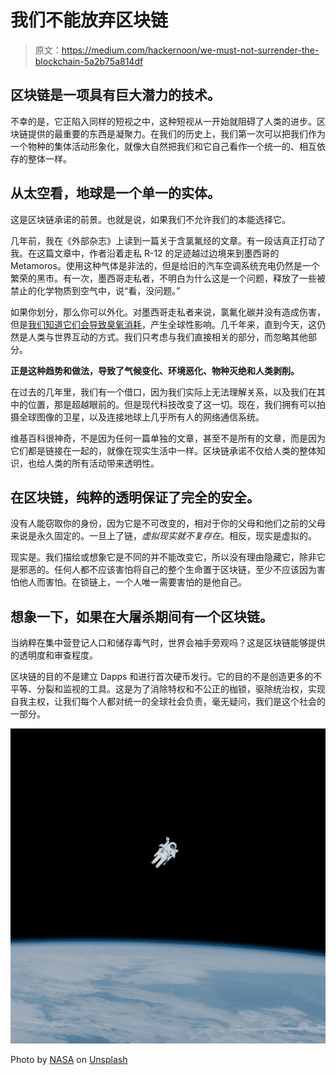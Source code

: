 # 我们不能放弃区块链

> 原文：<https://medium.com/hackernoon/we-must-not-surrender-the-blockchain-5a2b75a814df>

## 区块链是一项具有巨大潜力的技术。

不幸的是，它正陷入同样的短视之中，这种短视从一开始就阻碍了人类的进步。区块链提供的最重要的东西是凝聚力。在我们的历史上，我们第一次可以把我们作为一个物种的集体活动形象化，就像大自然把我们和它自己看作一个统一的、相互依存的整体一样。

## 从太空看，地球是一个单一的实体。

这是区块链承诺的前景。也就是说，如果我们不允许我们的本能选择它。

几年前，我在《外部杂志》上读到一篇关于含氯氟烃的文章。有一段话真正打动了我。在这篇文章中，作者沿着走私 R-12 的足迹越过边境来到墨西哥的 Metamoros。使用这种气体是非法的，但是给旧的汽车空调系统充电仍然是一个繁荣的黑市。有一次，墨西哥走私者，不明白为什么这是一个问题，释放了一些被禁止的化学物质到空气中，说“看，没问题。”

如果你划分，那么你可以外化。对墨西哥走私者来说，氯氟化碳并没有造成伤害，但是[我们知道它们会导致臭氧消耗](https://www.acs.org/content/acs/en/education/whatischemistry/landmarks/cfcs-ozone.html)，产生全球性影响。几千年来，直到今天，这仍然是人类与世界互动的方式。我们只考虑与我们直接相关的部分，而忽略其他部分。

**正是这种趋势和做法，导致了气候变化、环境恶化、物种灭绝和人类剥削。**

在过去的几年里，我们有一个借口，因为我们实际上无法理解关系，以及我们在其中的位置，那是超越眼前的。但是现代科技改变了这一切。现在，我们拥有可以拍摄全球图像的卫星，以及连接地球上几乎所有人的网络通信系统。

维基百科很神奇，不是因为任何一篇单独的文章，甚至不是所有的文章，而是因为它们都是链接在一起的，就像在现实生活中一样。区块链承诺不仅给人类的整体知识，也给人类的所有活动带来透明性。

## 在区块链，纯粹的透明保证了完全的安全。

没有人能窃取你的身份，因为它是不可改变的，相对于你的父母和他们之前的父母来说是永久固定的。一旦上了链，*虚拟现实就不复存在*。相反，现实是虚拟的。

现实是。我们描绘或想象它是不同的并不能改变它，所以没有理由隐藏它，除非它是邪恶的。任何人都不应该害怕将自己的整个生命置于区块链，至少不应该因为害怕他人而害怕。在锁链上，一个人唯一需要害怕的是他自己。

## 想象一下，如果在大屠杀期间有一个区块链。

当纳粹在集中营登记人口和储存毒气时，世界会袖手旁观吗？这是区块链能够提供的透明度和审查程度。

区块链的目的不是建立 Dapps 和进行首次硬币发行。它的目的不是创造更多的不平等、分裂和监视的工具。这是为了消除特权和不公正的枷锁，驱除统治权，实现自我主权，让我们每个人都对统一的全球社会负责，毫无疑问，我们是这个社会的一部分。

![](img/a2b98b788fa0ec7c2adfe223482d9999.png)

Photo by [NASA](https://unsplash.com/photos/Yj1M5riCKk4?utm_source=unsplash&utm_medium=referral&utm_content=creditCopyText) on [Unsplash](https://unsplash.com/search/photos/earth-from-outer-space?utm_source=unsplash&utm_medium=referral&utm_content=creditCopyText)